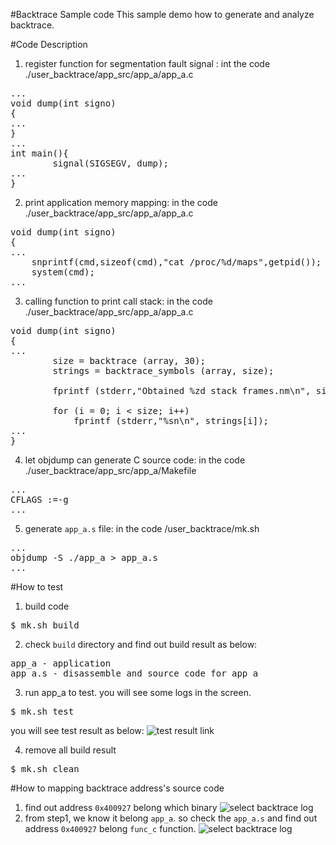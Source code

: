#Backtrace Sample code
This sample demo how to generate and analyze backtrace.

#Code Description
1. register function for segmentation fault signal : int the code ./user_backtrace/app_src/app_a/app_a.c
<pre>
...
void dump(int signo)
{
...
}
...
int main(){
        signal(SIGSEGV, dump);
...
}
</pre>

2. print application memory mapping: in the code ./user_backtrace/app_src/app_a/app_a.c
<pre>
void dump(int signo)
{
...
    snprintf(cmd,sizeof(cmd),"cat /proc/%d/maps",getpid());
    system(cmd);
...
</pre>

3. calling function to print call stack: in the code ./user_backtrace/app_src/app_a/app_a.c
<pre>
void dump(int signo)
{
...
        size = backtrace (array, 30);
        strings = backtrace_symbols (array, size);
 
        fprintf (stderr,"Obtained %zd stack frames.nm\n", size);
 
        for (i = 0; i < size; i++)
            fprintf (stderr,"%sn\n", strings[i]);
...
}
</pre>

4. let objdump can generate C source code: in the code ./user_backtrace/app_src/app_a/Makefile
<pre>
...
CFLAGS :=-g
...
</pre>

5. generate `app_a.s` file: in the code /user_backtrace/mk.sh
<pre>
...
objdump -S ./app_a > app_a.s
...
</pre>


#How to test
1. build code
<pre>$ mk.sh build</pre>

2. check `build` directory and find out build result as below: 
<pre>
app_a - application
app_a.s - disassemble and source code for app_a
</pre>

3. run app_a to test. you will see some logs in the screen.
<pre>$ mk.sh test </pre>
you will see test result as below:
![test result link](http://139.162.35.49/image/Linux-Programming/user_backtrace_20160410_1.png)

4. remove all build result
<pre>$ mk.sh clean</pre> 

#How to mapping backtrace address's source code
1. find out address `0x400927` belong which binary
![select backtrace log](http://139.162.35.49/image/Linux-Programming/user_backtrace_20160410_1.png)
2. from step1, we know it belong `app_a`. so check the `app_a.s` and find out address `0x400927` belong `func_c` function. 
![select backtrace log](http://139.162.35.49/image/Linux-Programming/user_backtrace_20160410_2.png)
